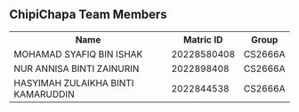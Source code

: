 
</head>
<body>

<h2>ChipiChapa Team Members</h2>

<table>
  <tr>
    <th>Name</th>
    <th>Matric ID</th>
    <th>Group</th>
  </tr>
  <tr>
    <td>MOHAMAD SYAFIQ BIN ISHAK</td>
    <td>20228580408</td>
    <td>CS2666A</td>
  </tr>
  <tr>
    <td>NUR ANNISA BINTI ZAINURIN </td>
    <td>2022898408</td>
    <td>CS2666A</td>
  </tr>
  <tr>
    <td>HASYIMAH ZULAIKHA BINTI KAMARUDDIN</td>
    <td>2022844538</td>
    <td>CS2666A</td>
  </tr>
